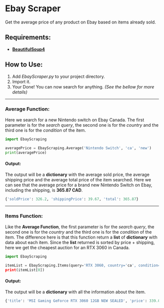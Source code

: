 # Ebay Scraper
Get the average price of any product on Ebay based on items already sold.

## Requirements: ##

- **[BeautifulSoup4](https://pypi.org/project/beautifulsoup4/)**

## How to Use: ##

1. Add *EbayScraper.py* to your project directory.
2. Import it.
3. Your Done! You can now search for anything. *(See the bellow for more details)*

---

### Average Function:

Here we search for a new Nintendo switch on Ebay Canada. The first parameter is for the *search query*, the second one is for the *country* and the third one is for the *condition* of the item.
```PYTHON
import EbayScraping

averagePrice = EbayScraping.Average('Nintendo Switch', 'ca', 'new')
print(averagePrice)
```
#### Output:
The output will be a **dictionary** with the average sold price, the average shipping price and the average total price of the item searched. Here we can see that the average price for a brand new Nintendo Switch on Ebay, including the shipping, is **365.87 CAD**.
```PYTHON
{'soldPrice': 326.2, 'shippingPrice': 39.67, 'total': 365.87}
```

---


### Items Function:

Like the **Average Function**, the first parameter is for the *search query*, the second one is for the *country* and the third one is for the *condition* of the item. The difference here is that this function return a **list** of **dictionary** with data about each item. Since the **list** returned is sorted by price + shipping, here we get the cheapest auction for an RTX 3060 in Canada.
```PYTHON
import EbayScraping

itemList = EbayScraping.Items(query='RTX 3060, country='ca', condition='new', type='auction')
print(itemList[0])
```
#### Output:
The output will be a **dictionary** with all the information about the item.
```PYTHON
{'title': 'MSI Gaming GeForce RTX 3060 12GB NEW SEALED', 'price': 339.04, 'shipping': 0, 'time-left': '3d 4h left', 'time-end': '(Sun, 12:25 p.m.)', 'bid-count': 14, 'reviews-count': 0, 'url': 'https://www.ebay.ca/itm/...'}
```

